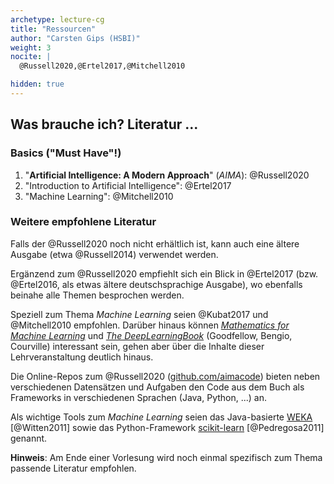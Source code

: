 ```yaml
---
archetype: lecture-cg
title: "Ressourcen"
author: "Carsten Gips (HSBI)"
weight: 3
nocite: |
  @Russell2020,@Ertel2017,@Mitchell2010

hidden: true
---
```



## Was brauche ich? Literatur ...

### Basics ("Must Have"!)

1.  "**Artificial Intelligence: A Modern Approach**" (_AIMA_): @Russell2020
2.  "Introduction to Artificial Intelligence": @Ertel2017
3.  "Machine Learning": @Mitchell2010

### Weitere empfohlene Literatur

Falls der @Russell2020 noch nicht erhältlich ist, kann auch eine ältere Ausgabe (etwa @Russell2014)
verwendet werden.

Ergänzend zum @Russell2020 empfiehlt sich ein Blick in @Ertel2017 (bzw. @Ertel2016, als etwas ältere
deutschsprachige Ausgabe), wo ebenfalls beinahe alle Themen besprochen werden.

Speziell zum Thema *Machine Learning* seien @Kubat2017 und @Mitchell2010 empfohlen. Darüber hinaus
können [*Mathematics for Machine Learning*](https://mml-book.github.io/) und
[*The DeepLearningBook*](http://www.deeplearningbook.org/) (Goodfellow, Bengio, Courville) interessant
sein, gehen aber über die Inhalte dieser Lehrveranstaltung deutlich hinaus.

Die Online-Repos zum @Russell2020 ([github.com/aimacode](https://github.com/aimacode)) bieten neben
verschiedenen Datensätzen und Aufgaben den Code aus dem Buch als Frameworks in verschiedenen Sprachen
(Java, Python, ...) an.

Als wichtige Tools zum *Machine Learning* seien das Java-basierte [WEKA](https://www.cs.waikato.ac.nz/ml/weka/)
[@Witten2011] sowie das Python-Framework [scikit-learn](https://scikit-learn.org) [@Pedregosa2011] genannt.

**Hinweis**: Am Ende einer Vorlesung wird noch einmal spezifisch zum Thema passende Literatur empfohlen.

